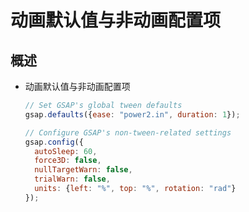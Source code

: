 # 动画默认值与非动画配置项

## 概述

+ 动画默认值与非动画配置项

  ```js
  // Set GSAP's global tween defaults
  gsap.defaults({ease: "power2.in", duration: 1});

  // Configure GSAP's non-tween-related settings
  gsap.config({
    autoSleep: 60,
    force3D: false,
    nullTargetWarn: false,
    trialWarn: false,
    units: {left: "%", top: "%", rotation: "rad"}
  });
  ```
